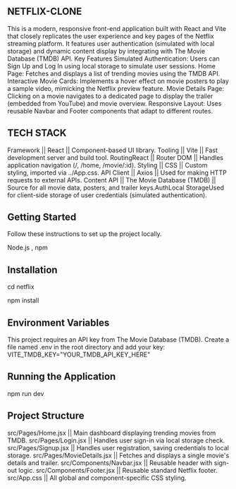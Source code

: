 ## NETFLIX-CLONE
This is a modern, responsive front-end application built with React and Vite that closely replicates the user experience and key pages of the Netflix streaming platform. It features user authentication (simulated with local storage) and dynamic content display by integrating with The Movie Database (TMDB) API.
Key Features
Simulated Authentication: Users can Sign Up and Log In using local storage to simulate user sessions.
Home Page: Fetches and displays a list of trending movies using the TMDB API.
Interactive Movie Cards: Implements a hover effect on movie posters to play a sample video, mimicking the Netflix preview feature.
Movie Details Page: Clicking on a movie navigates to a dedicated page to display the trailer (embedded from YouTube) and movie overview.
Responsive Layout: Uses reusable Navbar and Footer components that adapt to different routes.


## TECH STACK

Framework || React         ||    Component-based UI library.
Tooling   ||  Vite      ||    Fast development server and build tool.
RoutingReact || Router DOM       ||    Handles application navigation (/, /home, /movie/:id).
Styling    || CSS               ||    Custom styling, imported via ../App.css.
API Client ||  Axios               ||    Used for making HTTP requests to external APIs.
Content API  || The Movie Database (TMDB)       ||  Source for all movie data, posters, and trailer keys.AuthLocal StorageUsed for client-side storage of user credentials (simulated authentication).


## Getting Started

Follow these instructions to set up the project locally.


Node.js ,
npm

## Installation

cd netflix

npm install

## Environment Variables

This project requires an API key from The Movie Database (TMDB).
Create a file named .env in the root directory and add your key:
VITE_TMDB_KEY="YOUR_TMDB_API_KEY_HERE"

## Running the Application


npm run dev

## Project Structure
                            
src/Pages/Home.jsx        ||    Main dashboard displaying trending movies from TMDB.
src/Pages/Login.jsx         ||         Handles user sign-in via local storage check.
src/Pages/Signup.jsx         ||   Handles user registration, saving credentials to local storage.
src/Pages/MovieDetails.jsx     ||   Fetches and displays a single movie's details and trailer.
src/Components/Navbar.jsx          ||       Reusable header with sign-out logic.
src/Components/Footer.jsx       ||  Reusable standard Netflix footer.
src/App.css                     || All global and component-specific CSS styling.
